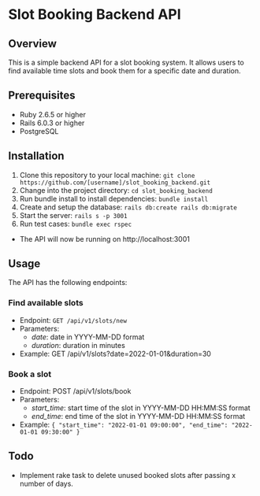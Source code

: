 # Slot Booking Backend API
## Overview
This is a simple backend API for a slot booking system. It allows users to find available time slots and book them for a specific date and duration.

## Prerequisites
* Ruby 2.6.5 or higher
* Rails 6.0.3 or higher
* PostgreSQL

## Installation

1. Clone this repository to your local machine:
`git clone https://github.com/[username]/slot_booking_backend.git
  `
2. Change into the project directory:
`cd slot_booking_backend
  `
3. Run bundle install to install dependencies:
`bundle install
  `
4. Create and setup the database:
`rails db:create
  rails db:migrate
`
5. Start the server:
`rails s -p 3001`
6. Run test cases:
`bundle exec rspec
  `
* The API will now be running on http://localhost:3001

## Usage
The API has the following endpoints:

### Find available slots
* Endpoint: `GET /api/v1/slots/new`
* Parameters:
  - _date_: date in YYYY-MM-DD format 
  - _duration_: duration in minutes
* Example: GET /api/v1/slots?date=2022-01-01&duration=30
### Book a slot
* Endpoint: POST /api/v1/slots/book
* Parameters:
  - _start_time_: start time of the slot in YYYY-MM-DD HH:MM:SS format
  - _end_time_: end time of the slot in YYYY-MM-DD HH:MM:SS format
* Example:
`{
  "start_time": "2022-01-01 09:00:00",
  "end_time": "2022-01-01 09:30:00"
  }
  `
## Todo
* Implement rake task to delete unused booked slots after passing x number of days.